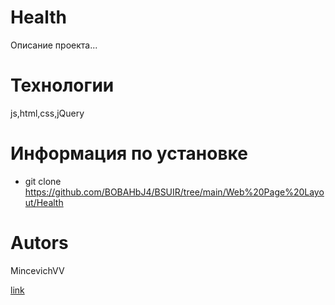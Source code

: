# Health
Описание проекта...
# Технологии 
js,html,css,jQuery
# Информация по установке
- git clone https://github.com/BOBAHbJ4/BSUIR/tree/main/Web%20Page%20Layout/Health
# Autors
MincevichVV

[link](https://bobahbj4.github.io/BSUIR/Web%20Page%20Layout/Health/Index.html) </br>
